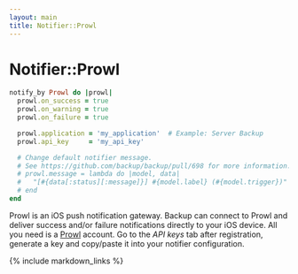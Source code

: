 ```yaml
---
layout: main
title: Notifier::Prowl
---
```


Notifier::Prowl
===============

``` rb
notify_by Prowl do |prowl|
  prowl.on_success = true
  prowl.on_warning = true
  prowl.on_failure = true

  prowl.application = 'my_application'  # Example: Server Backup
  prowl.api_key     = 'my_api_key'

  # Change default notifier message.
  # See https://github.com/backup/backup/pull/698 for more information.
  # prowl.message = lambda do |model, data|
  #   "[#{data[:status][:message]}] #{model.label} (#{model.trigger})"
  # end
end
```

Prowl is an iOS push notification gateway. Backup can connect to Prowl and deliver success and/or failure notifications
directly to your iOS device. All you need is a [Prowl](http://www.prowlapp.com/) account. Go to the _API keys_ tab after
registration, generate a key and copy/paste it into your notifier configuration.

{% include markdown_links %}
